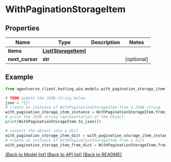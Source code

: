 # WithPaginationStorageItem


## Properties

Name | Type | Description | Notes
------------ | ------------- | ------------- | -------------
**items** | [**List[StorageItem]**](StorageItem.md) |  | 
**next_cursor** | **str** |  | [optional] 

## Example

```python
from agentverse_client.hosting.aio.models.with_pagination_storage_item import WithPaginationStorageItem

# TODO update the JSON string below
json = "{}"
# create an instance of WithPaginationStorageItem from a JSON string
with_pagination_storage_item_instance = WithPaginationStorageItem.from_json(json)
# print the JSON string representation of the object
print(WithPaginationStorageItem.to_json())

# convert the object into a dict
with_pagination_storage_item_dict = with_pagination_storage_item_instance.to_dict()
# create an instance of WithPaginationStorageItem from a dict
with_pagination_storage_item_from_dict = WithPaginationStorageItem.from_dict(with_pagination_storage_item_dict)
```
[[Back to Model list]](../README.md#documentation-for-models) [[Back to API list]](../README.md#documentation-for-api-endpoints) [[Back to README]](../README.md)


